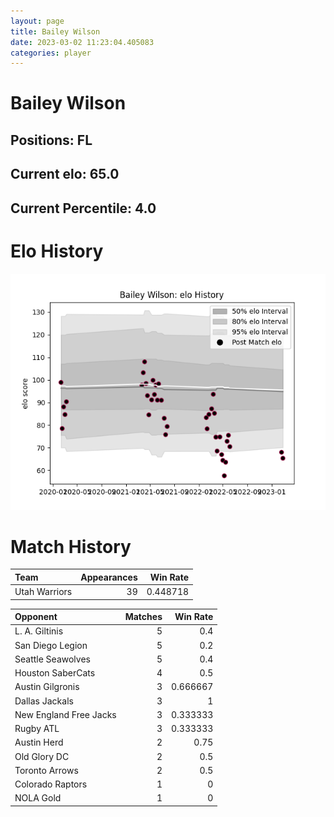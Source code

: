 ```yaml
---  
layout: page  
title: Bailey Wilson  
date: 2023-03-02 11:23:04.405083  
categories: player  
---
```

# Bailey Wilson

## Positions: FL

## Current elo: 65.0

## Current Percentile: 4.0

# Elo History


![elo history](history_BaileyWilson.png)
# Match History


| Team          |   Appearances |   Win Rate |
|:--------------|--------------:|-----------:|
| Utah Warriors |            39 |   0.448718 |

| Opponent               |   Matches |   Win Rate |
|:-----------------------|----------:|-----------:|
| L. A. Giltinis         |         5 |   0.4      |
| San Diego Legion       |         5 |   0.2      |
| Seattle Seawolves      |         5 |   0.4      |
| Houston SaberCats      |         4 |   0.5      |
| Austin Gilgronis       |         3 |   0.666667 |
| Dallas Jackals         |         3 |   1        |
| New England Free Jacks |         3 |   0.333333 |
| Rugby ATL              |         3 |   0.333333 |
| Austin Herd            |         2 |   0.75     |
| Old Glory DC           |         2 |   0.5      |
| Toronto Arrows         |         2 |   0.5      |
| Colorado Raptors       |         1 |   0        |
| NOLA Gold              |         1 |   0        |